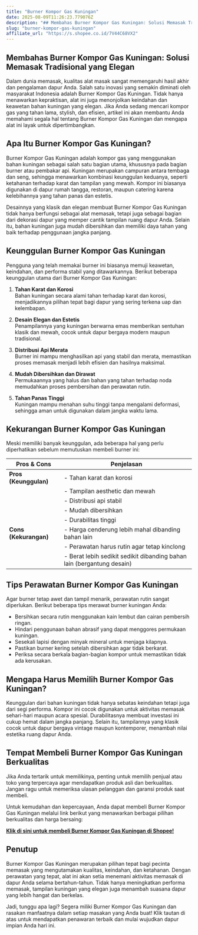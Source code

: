 ```yaml
---
title: "Burner Kompor Gas Kuningan"
date: 2025-08-09T11:26:23.779076Z
description: "## Membahas Burner Kompor Gas Kuningan: Solusi Memasak Tradisional yang Elegan..."
slug: "burner-kompor-gas-kuningan"
affiliate_url: "https://s.shopee.co.id/7V44C68VX2"
---
```

## Membahas Burner Kompor Gas Kuningan: Solusi Memasak Tradisional yang Elegan

Dalam dunia memasak, kualitas alat masak sangat memengaruhi hasil akhir dan pengalaman dapur Anda. Salah satu inovasi yang semakin diminati oleh masyarakat Indonesia adalah Burner Kompor Gas Kuningan. Tidak hanya menawarkan kepraktisan, alat ini juga menonjolkan keindahan dan keawetan bahan kuningan yang elegan. Jika Anda sedang mencari kompor gas yang tahan lama, stylish, dan efisien, artikel ini akan membantu Anda memahami segala hal tentang Burner Kompor Gas Kuningan dan mengapa alat ini layak untuk dipertimbangkan.

## Apa Itu Burner Kompor Gas Kuningan?

Burner Kompor Gas Kuningan adalah kompor gas yang menggunakan bahan kuningan sebagai salah satu bagian utama, khususnya pada bagian burner atau pembakar api. Kuningan merupakan campuran antara tembaga dan seng, sehingga menawarkan kombinasi keunggulan keduanya, seperti ketahanan terhadap karat dan tampilan yang mewah. Kompor ini biasanya digunakan di dapur rumah tangga, restoran, maupun catering karena kelebihannya yang tahan panas dan estetis.

Desainnya yang klasik dan elegan membuat Burner Kompor Gas Kuningan tidak hanya berfungsi sebagai alat memasak, tetapi juga sebagai bagian dari dekorasi dapur yang memper cantik tampilan ruang dapur Anda. Selain itu, bahan kuningan juga mudah dibersihkan dan memiliki daya tahan yang baik terhadap penggunaan jangka panjang.

## Keunggulan Burner Kompor Gas Kuningan

Pengguna yang telah memakai burner ini biasanya memuji keawetan, keindahan, dan performa stabil yang ditawarkannya. Berikut beberapa keunggulan utama dari Burner Kompor Gas Kuningan:

1. **Tahan Karat dan Korosi**  
Bahan kuningan secara alami tahan terhadap karat dan korosi, menjadikannya pilihan tepat bagi dapur yang sering terkena uap dan kelembapan.

2. **Desain Elegan dan Estetis**  
Penampilannya yang kuningan berwarna emas memberikan sentuhan klasik dan mewah, cocok untuk dapur bergaya modern maupun tradisional.

3. **Distribusi Api Merata**  
Burner ini mampu menghasilkan api yang stabil dan merata, memastikan proses memasak menjadi lebih efisien dan hasilnya maksimal.

4. **Mudah Dibersihkan dan Dirawat**  
Permukaannya yang halus dan bahan yang tahan terhadap noda memudahkan proses pembersihan dan perawatan rutin.

5. **Tahan Panas Tinggi**  
Kuningan mampu menahan suhu tinggi tanpa mengalami deformasi, sehingga aman untuk digunakan dalam jangka waktu lama.

## Kekurangan Burner Kompor Gas Kuningan

Meski memiliki banyak keunggulan, ada beberapa hal yang perlu diperhatikan sebelum memutuskan membeli burner ini:

| Pros & Cons                  | Penjelasan                                              |
|------------------------------|---------------------------------------------------------|
| **Pros (Keunggulan)**        | - Tahan karat dan korosi                              |
|                              | - Tampilan aesthetic dan mewah                        |
|                              | - Distribusi api stabil                               |
|                              | - Mudah dibersihkan                                  |
|                              | - Durabilitas tinggi                                 |
| **Cons (Kekurangan)**        | - Harga cenderung lebih mahal dibanding bahan lain   |
|                              | - Perawatan harus rutin agar tetap kinclong          |
|                              | - Berat lebih sedikit sedikit dibanding bahan lain (bergantung desain) |

## Tips Perawatan Burner Kompor Gas Kuningan

Agar burner tetap awet dan tampil menarik, perawatan rutin sangat diperlukan. Berikut beberapa tips merawat burner kuningan Anda:

- Bersihkan secara rutin menggunakan kain lembut dan cairan pembersih ringan.
- Hindari penggunaan bahan abrasif yang dapat menggores permukaan kuningan.
- Sesekali lapisi dengan minyak mineral untuk menjaga kilapnya.
- Pastikan burner kering setelah dibersihkan agar tidak berkarat.
- Periksa secara berkala bagian-bagian kompor untuk memastikan tidak ada kerusakan.

## Mengapa Harus Memilih Burner Kompor Gas Kuningan?

Keunggulan dari bahan kuningan tidak hanya sebatas keindahan tetapi juga dari segi performa. Kompor ini cocok digunakan untuk aktivitas memasak sehari-hari maupun acara spesial. Durabilitasnya membuat investasi ini cukup hemat dalam jangka panjang. Selain itu, tampilannya yang klasik cocok untuk dapur bergaya vintage maupun kontemporer, menambah nilai estetika ruang dapur Anda.

## Tempat Membeli Burner Kompor Gas Kuningan Berkualitas

Jika Anda tertarik untuk memilikinya, penting untuk memilih penjual atau toko yang terpercaya agar mendapatkan produk asli dan berkualitas. Jangan ragu untuk memeriksa ulasan pelanggan dan garansi produk saat membeli.

Untuk kemudahan dan kepercayaan, Anda dapat membeli Burner Kompor Gas Kuningan melalui link berikut yang menawarkan berbagai pilihan berkualitas dan harga bersaing:

[**Klik di sini untuk membeli Burner Kompor Gas Kuningan di Shopee!**](https://s.shopee.co.id/7V44C68VX2)

## Penutup

Burner Kompor Gas Kuningan merupakan pilihan tepat bagi pecinta memasak yang mengutamakan kualitas, keindahan, dan ketahanan. Dengan perawatan yang tepat, alat ini akan setia menemani aktivitas memasak di dapur Anda selama bertahun-tahun. Tidak hanya meningkatkan performa memasak, tampilan kuningan yang elegan juga menambah suasana dapur yang lebih hangat dan berkelas.

Jadi, tunggu apa lagi? Segera miliki Burner Kompor Gas Kuningan dan rasakan manfaatnya dalam setiap masakan yang Anda buat! Klik tautan di atas untuk mendapatkan penawaran terbaik dan mulai wujudkan dapur impian Anda hari ini.